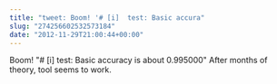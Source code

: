 ```yaml
---
title: "tweet: Boom! '# [i]  test: Basic accura"
slug: "274256602532573184"
date: "2012-11-29T21:00:44+00:00"
---
```

Boom! "# [i]  test: Basic accuracy is about 0.995000" After months of theory, tool seems to work.